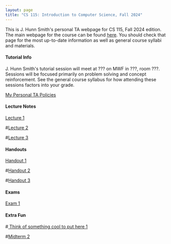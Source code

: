 ```yaml
---
layout: page
title: "CS 115: Introduction to Computer Science, Fall 2024"
---
```


This is J. Hunn Smith's personal TA webpage for CS 115, Fall 2024 edition. The main webpage for the course can be found [here](https://student.cs.uwaterloo.ca/~cs115/). You should check that page for the most up-to-date information as well as general course syllabi and materials.

#### Tutorial Info

J. Hunn Smith's tutorial session will meet at ??? on MWF in ???, room ???. Sessions will be focused primarily on problem solving and concept reinforcement.
See the general course syllabus for how attending these sessions factors into your grade.

[My Personal TA Policies](/courses/quantum-mechanics/Sample_Course_Outline.pdf)


#### Lecture Notes

[Lecture 1](/courses/quantum-mechanics/Sample_Lecture_Notes.pdf)

#[Lecture 2](/courses/quantum-mechanics/Sample_Lecture_Notes.pdf)

#[Lecture 3](/courses/quantum-mechanics/Sample_Lecture_Notes.pdf)

#### Handouts

[Handout 1](/courses/quantum-mechanics/Sample_Lecture_Notes.pdf)

#[Handout 2](/courses/quantum-mechanics/Sample_Lecture_Notes.pdf)

#[Handout 3](/courses/quantum-mechanics/Sample_Lecture_Notes.pdf)

#### Exams

[Exam 1](/courses/quantum-mechanics/Sample_Exam.pdf)

#### Extra Fun

#[ Think of something cool to put here 1](/courses/quantum-mechanics/Sample_Midterm.pdf)

#[Midterm 2](/courses/quantum-mechanics/Sample_Midterm.pdf)